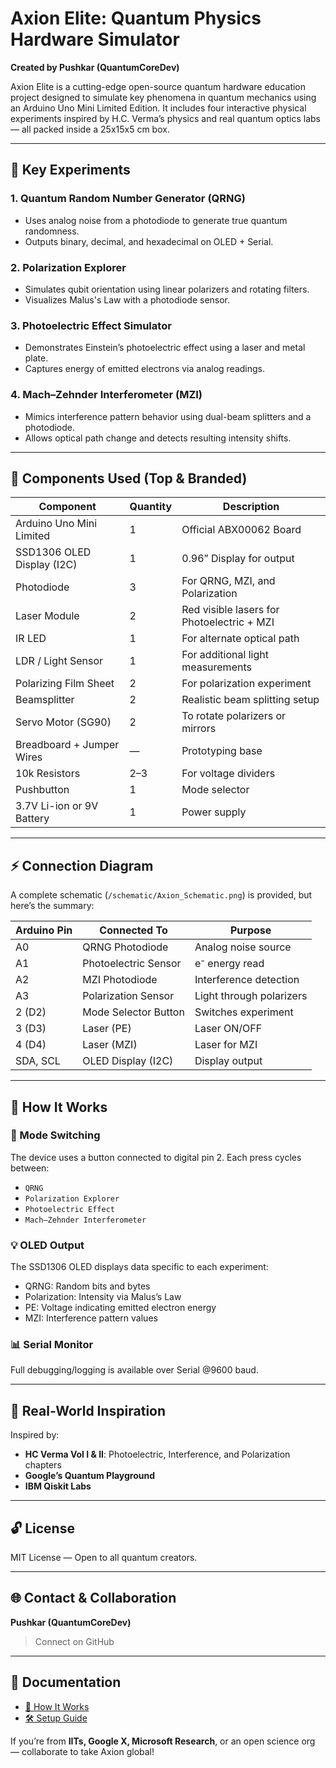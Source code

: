 # Axion Elite: Quantum Physics Hardware Simulator

**Created by Pushkar (QuantumCoreDev)**

Axion Elite is a cutting-edge open-source quantum hardware education project designed to simulate key phenomena in quantum mechanics using an Arduino Uno Mini Limited Edition. It includes four interactive physical experiments inspired by H.C. Verma’s physics and real quantum optics labs — all packed inside a 25x15x5 cm box.

---

## 🔬 Key Experiments

### 1. **Quantum Random Number Generator (QRNG)**
- Uses analog noise from a photodiode to generate true quantum randomness.
- Outputs binary, decimal, and hexadecimal on OLED + Serial.

### 2. **Polarization Explorer**
- Simulates qubit orientation using linear polarizers and rotating filters.
- Visualizes Malus's Law with a photodiode sensor.

### 3. **Photoelectric Effect Simulator**
- Demonstrates Einstein’s photoelectric effect using a laser and metal plate.
- Captures energy of emitted electrons via analog readings.

### 4. **Mach–Zehnder Interferometer (MZI)**
- Mimics interference pattern behavior using dual-beam splitters and a photodiode.
- Allows optical path change and detects resulting intensity shifts.

---

## 🧰 Components Used (Top & Branded)

| Component                   | Quantity | Description                               |
|----------------------------|----------|-------------------------------------------|
| Arduino Uno Mini Limited   | 1        | Official ABX00062 Board                    |
| SSD1306 OLED Display (I2C) | 1        | 0.96” Display for output                   |
| Photodiode                 | 3        | For QRNG, MZI, and Polarization           |
| Laser Module               | 2        | Red visible lasers for Photoelectric + MZI|
| IR LED                     | 1        | For alternate optical path                |
| LDR / Light Sensor         | 1        | For additional light measurements         |
| Polarizing Film Sheet      | 2        | For polarization experiment               |
| Beamsplitter               | 2        | Realistic beam splitting setup            |
| Servo Motor (SG90)         | 2        | To rotate polarizers or mirrors           |
| Breadboard + Jumper Wires  | —        | Prototyping base                          |
| 10k Resistors              | 2–3      | For voltage dividers                      |
| Pushbutton                 | 1        | Mode selector                             |
| 3.7V Li-ion or 9V Battery  | 1        | Power supply                              |

---

## ⚡ Connection Diagram

A complete schematic (`/schematic/Axion_Schematic.png`) is provided, but here’s the summary:

| Arduino Pin | Connected To            | Purpose                      |
|-------------|--------------------------|------------------------------|
| A0          | QRNG Photodiode          | Analog noise source          |
| A1          | Photoelectric Sensor     | e⁻ energy read               |
| A2          | MZI Photodiode           | Interference detection       |
| A3          | Polarization Sensor      | Light through polarizers     |
| 2 (D2)      | Mode Selector Button     | Switches experiment          |
| 3 (D3)      | Laser (PE)               | Laser ON/OFF                 |
| 4 (D4)      | Laser (MZI)              | Laser for MZI                |
| SDA, SCL    | OLED Display (I2C)       | Display output               |

---

## 🧠 How It Works

### 🧩 Mode Switching
The device uses a button connected to digital pin 2. Each press cycles between:
- `QRNG`
- `Polarization Explorer`
- `Photoelectric Effect`
- `Mach–Zehnder Interferometer`

### 💡 OLED Output
The SSD1306 OLED displays data specific to each experiment:
- QRNG: Random bits and bytes
- Polarization: Intensity via Malus’s Law
- PE: Voltage indicating emitted electron energy
- MZI: Interference pattern values

### 📊 Serial Monitor
Full debugging/logging is available over Serial @9600 baud.

---

## 🧪 Real-World Inspiration
Inspired by:
- **HC Verma Vol I & II**: Photoelectric, Interference, and Polarization chapters
- **Google’s Quantum Playground**
- **IBM Qiskit Labs**

---

## 🔓 License
MIT License — Open to all quantum creators.

---

## 🌐 Contact & Collaboration
**Pushkar (QuantumCoreDev)**  
> Connect on GitHub


---

## 📄 Documentation

- [🧠 How It Works](https://github.com/QuantumCoreDev/Axion/blob/main/How_It_Works.md)
- [🛠️ Setup Guide](https://github.com/QuantumCoreDev/Axion/blob/main/setup.md)


If you’re from **IITs, Google X, Microsoft Research**, or an open science org — collaborate to take Axion global!

